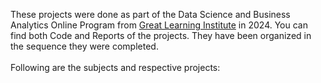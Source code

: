 These projects were done as part of the Data Science and Business Analytics Online Program from [Great Learning Institute](https://www.mygreatlearning.com/pg-program-data-science-business-analytics-course) in 2024. You can find both Code and Reports of the projects. They have been organized in the sequence they were completed. <br><br>
Following are the subjects and respective projects:

   
